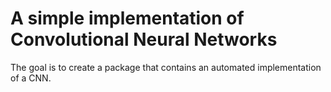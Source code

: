 <h1>A simple implementation of Convolutional Neural Networks</h1>

<p>
    The goal is to create a package that contains an automated implementation of a CNN.
</p>
